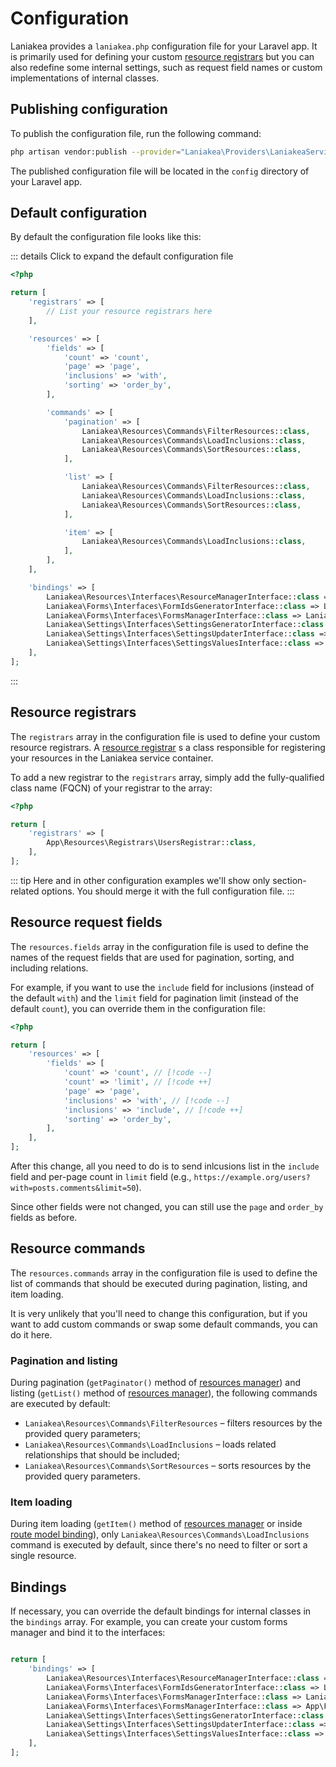 # Configuration

Laniakea provides a `laniakea.php` configuration file for your Laravel app. It is primarily used for defining
your custom [resource registrars](/resources/registrars) but you can also redefine some internal settings, such as
request field names or custom implementations of internal classes.

## Publishing configuration

To publish the configuration file, run the following command:

```bash
php artisan vendor:publish --provider="Laniakea\Providers\LaniakeaServiceProvider"
```

The published configuration file will be located in the `config` directory of your Laravel app.

## Default configuration

By default the configuration file looks like this:

::: details Click to expand the default configuration file
```php
<?php

return [
    'registrars' => [
        // List your resource registrars here
    ],

    'resources' => [
        'fields' => [
            'count' => 'count',
            'page' => 'page',
            'inclusions' => 'with',
            'sorting' => 'order_by',
        ],

        'commands' => [
            'pagination' => [
                Laniakea\Resources\Commands\FilterResources::class,
                Laniakea\Resources\Commands\LoadInclusions::class,
                Laniakea\Resources\Commands\SortResources::class,
            ],

            'list' => [
                Laniakea\Resources\Commands\FilterResources::class,
                Laniakea\Resources\Commands\LoadInclusions::class,
                Laniakea\Resources\Commands\SortResources::class,
            ],

            'item' => [
                Laniakea\Resources\Commands\LoadInclusions::class,
            ],
        ],
    ],

    'bindings' => [
        Laniakea\Resources\Interfaces\ResourceManagerInterface::class => Laniakea\Resources\ResourceManager::class,
        Laniakea\Forms\Interfaces\FormIdsGeneratorInterface::class => Laniakea\Forms\FormIdsGenerator::class,
        Laniakea\Forms\Interfaces\FormsManagerInterface::class => Laniakea\Forms\FormsManager::class,
        Laniakea\Settings\Interfaces\SettingsGeneratorInterface::class => Laniakea\Settings\SettingsGenerator::class,
        Laniakea\Settings\Interfaces\SettingsUpdaterInterface::class => Laniakea\Settings\SettingsUpdater::class,
        Laniakea\Settings\Interfaces\SettingsValuesInterface::class => Laniakea\Settings\SettingsValues::class,
    ],
];
```
:::

## Resource registrars

The `registrars` array in the configuration file is used to define your custom resource registrars. A 
[resource registrar](/resources/registrars) s a class responsible for registering your resources in the
Laniakea service container.

To add a new registrar to the `registrars` array, simply add the fully-qualified class name (FQCN) of your registrar to the array:

```php
<?php

return [
    'registrars' => [
        App\Resources\Registrars\UsersRegistrar::class,
    ],
];
```

::: tip
Here and in other configuration examples we'll show only section-related options. You should merge it with the
full configuration file.
:::

## Resource request fields

The `resources.fields` array in the configuration file is used to define the names of the request fields that are used
for pagination, sorting, and including relations.

For example, if you want to use the `include` field for inclusions (instead of the default `with`) and the
`limit` field for pagination limit (instead of the default `count`), you can override them in the configuration file:

```php
<?php

return [
    'resources' => [
        'fields' => [
            'count' => 'count', // [!code --]
            'count' => 'limit', // [!code ++]
            'page' => 'page',
            'inclusions' => 'with', // [!code --]
            'inclusions' => 'include', // [!code ++]
            'sorting' => 'order_by',
        ],
    ],
];
```

After this change, all you need to do is to send inlcusions list in the `include` field and per-page count in `limit`
field (e.g., <nobr>`https://example.org/users?with=posts.comments&limit=50`</nobr>).

Since other fields were not changed, you can still use the `page` and `order_by` fields as before.

## Resource commands

The `resources.commands` array in the configuration file is used to define the list of commands that should be executed
during pagination, listing, and item loading.

It is very unlikely that you'll need to change this configuration, but if you want to add custom commands or
swap some default commands, you can do it here.

### Pagination and listing

During pagination (`getPaginator()` method of [resources manager](/resources/manager)) and listing 
(`getList()` method of [resources manager](/resources/manager)), the following commands are executed by default:

- `Laniakea\Resources\Commands\FilterResources` – filters resources by the provided query parameters;
- `Laniakea\Resources\Commands\LoadInclusions` – loads related relationships that should be included;
- `Laniakea\Resources\Commands\SortResources` – sorts resources by the provided query parameters.

### Item loading

During item loading (`getItem()` method of [resources manager](/resources/manager) or inside
[route model binding](/resources/manager#model-route-binding)), only `Laniakea\Resources\Commands\LoadInclusions`
command is executed by default, since there's no need to filter or sort a single resource.

## Bindings

If necessary, you can override the default bindings for internal classes in the `bindings` array. For example,
you can create your custom forms manager and bind it to the interfaces:

```php

return [
    'bindings' => [
        Laniakea\Resources\Interfaces\ResourceManagerInterface::class => Laniakea\Resources\ResourceManager::class,
        Laniakea\Forms\Interfaces\FormIdsGeneratorInterface::class => Laniakea\Forms\FormIdsGenerator::class,
        Laniakea\Forms\Interfaces\FormsManagerInterface::class => Laniakea\Forms\FormsManager::class, // [!code --]
        Laniakea\Forms\Interfaces\FormsManagerInterface::class => App\Forms\CustomFormsManager::class, // [!code ++]
        Laniakea\Settings\Interfaces\SettingsGeneratorInterface::class => Laniakea\Settings\SettingsGenerator::class,
        Laniakea\Settings\Interfaces\SettingsUpdaterInterface::class => Laniakea\Settings\SettingsUpdater::class,
        Laniakea\Settings\Interfaces\SettingsValuesInterface::class => Laniakea\Settings\SettingsValues::class,
    ],
];
```
